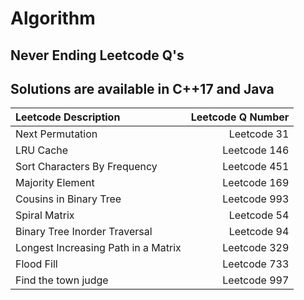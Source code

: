 # Algorithm
Never Ending Leetcode Q's
-----------------------------------------
Solutions are available in C++17 and Java
-----------------------------------------
|Leetcode Description|Leetcode Q Number|
|:-------------------|----------------:|
|Next Permutation|Leetcode 31|
|LRU Cache|Leetcode 146|
|Sort Characters By Frequency|Leetcode 451|
|Majority Element|Leetcode 169|
|Cousins in Binary Tree|Leetcode 993|
|Spiral Matrix|Leetcode 54|
|Binary Tree Inorder Traversal|Leetcode 94|
|Longest Increasing Path in a Matrix|Leetcode 329|
|Flood Fill|Leetcode 733|
|Find the town judge| Leetcode 997|
